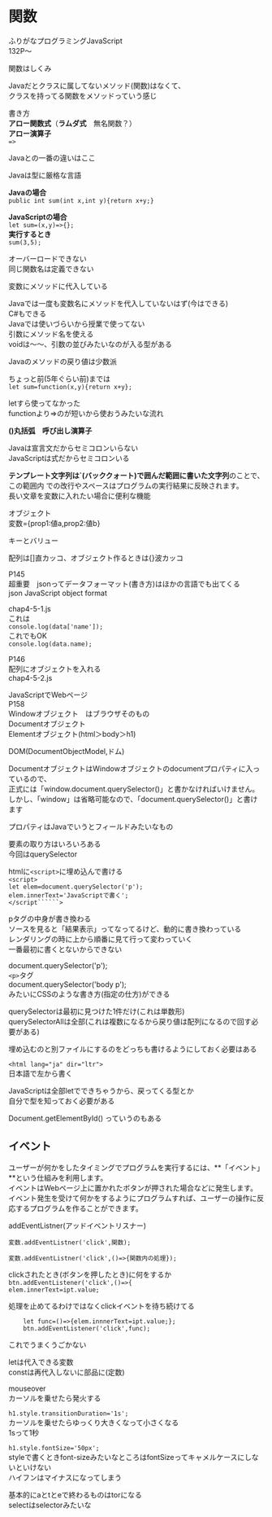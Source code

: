 # 関数
ふりがなプログラミングJavaScript  
132P～  
  
関数はしくみ  
  
Javaだとクラスに属してないメソッド(関数)はなくて、  
クラスを持ってる関数をメソッドっていう感じ  
  
書き方  
**アロー関数式**（**ラムダ式**　無名関数？）  
**アロー演算子**  
```=>```  
  
Javaとの一番の違いはここ  
  
Javaは型に厳格な言語  
  
**Javaの場合**  
```public int sum(int x,int y){return x+y;}```  
  
**JavaScriptの場合**  
```let sum=(x,y)=>{};```  
**実行するとき**  
```sum(3,5);```  
  
オーバーロードできない  
同じ関数名は定義できない  
  
変数にメソッドに代入している  
  
Javaでは一度も変数名にメソッドを代入していないはず(今はできる)  
C#もできる  
Javaでは使いづらいから授業で使ってない  
引数にメソッド名を使える  
voidは～～、引数の並びみたいなのが入る型がある  
  
Javaのメソッドの戻り値は少数派  
  
ちょっと前(5年ぐらい前)までは  
```let sum=function(x,y){return x+y};```  
  
letすら使ってなかった  
functionより=>のが短いから使おうみたいな流れ  
  
**()丸括弧　呼び出し演算子**  
  
Javaは宣言文だからセミコロンいらない  
JavaScriptは式だからセミコロンいる  
  
**テンプレート文字列は`(バッククォート)で囲んだ範囲に書いた文字列**のことで、この範囲内  での改行やスペースはプログラムの実行結果に反映されます。  
長い文章を変数に入れたい場合に便利な機能  
  
オブジェクト  
変数={prop1:値a,prop2:値b}  
  
キーとバリュー  
  
配列は[]直カッコ、オブジェクト作るときは{}波カッコ  
  
P145  
超重要　jsonってデータフォーマット(書き方)はほかの言語でも出てくる  
json JavaScript object format  
  
chap4-5-1.js  
これは  
```console.log(data['name']);```  
これでもOK  
```console.log(data.name);```  
  
P146  
配列にオブジェクトを入れる  
chap4-5-2.js  
  
  
JavaScriptでWebページ  
P158  
Windowオブジェクト　はブラウザそのもの  
Documentオブジェクト  
Elementオブジェクト(html＞body＞h1)  
  
DOM(DocumentObjectModel,ドム)  
  
DocumentオブジェクトはWindowオブジェクトのdocumentプロパティに入っているので、  
正式には「window.document.querySelector()」と書かなければいけません。  
しかし、「window」は省略可能なので、「document.querySelector()」と書けます  
  
プロパティはJavaでいうとフィールドみたいなもの  
  
要素の取り方はいろいろある  
今回はquerySelector  
  
htmlに```<script>```に埋め込んで書ける  
```<script>```  
```let elem=document.querySelector('p');```  
```elem.innerText='JavaScriptで書く';```  
```</script``````>```  
  
pタグの中身が書き換わる  
ソースを見ると「結果表示」ってなってるけど、動的に書き換わっている  
レンダリングの時に上から順番に見て行って変わっていく  
一番最初に書くとないからできない  
  
document.querySelector('p');  
```<p>```タグ  
document.querySelector('body p');  
みたいにCSSのような書き方(指定の仕方)ができる  
  
querySelectorは最初に見つけた1件だけ(これは単数形)  
querySelectorAllは全部(これは複数になるから戻り値は配列になるので回す必要がある)  
  
埋め込むのと別ファイルにするのをどっちも書けるようにしておく必要はある  
  
```<html lang="ja" dir="ltr">```  
日本語で左から書く  
  
JavaScriptは全部letでできちゃうから、戻ってくる型とか  
自分で型を知っておく必要がある  
  
Document.getElementById() っていうのもある  
  
## イベント
ユーザーが何かをしたタイミングでプログラムを実行するには、**「イベント」**という仕組みを利用します。  
イベントはWebページ上に置かれたボタンが押された場合などに発生します。  
イベント発生を受けて何かをするようにプログラムすれば、ユーザーの操作に反応するプログラムを作ることができます。  
  
addEventListner(アッドイベントリスナー)  
  
```変数.addEventListner('click',関数);```  
  
```変数.addEventListner('click',()=>{関数内の処理});```  
  
clickされたとき(ボタンを押したとき)に何をするか  
```btn.addEventListener('click',()=>{```  
```elem.innerText=ipt.value;```  
  
処理を止めてるわけではなくclickイベントを待ち続けてる  
  
		let func=()=>{elem.innnerText=ipt.value;};  
		btn.addEventListener('click',func);  
これでうまくうごかない  
  
letは代入できる変数  
constは再代入しないに部品に(定数)  
  
mouseover  
カーソルを乗せたら発火する  
  
```h1.style.transitionDuration='1s';```  
カーソルを乗せたらゆっくり大きくなって小さくなる  
1sって1秒  
  
  
```h1.style.fontSize='50px';```  
styleで書くときfont-sizeみたいなところはfontSizeってキャメルケースにしないといけない  
ハイフンはマイナスになってしまう  
  
基本的にaとtとeで終わるものはtorになる  
selectはselectorみたいな  
